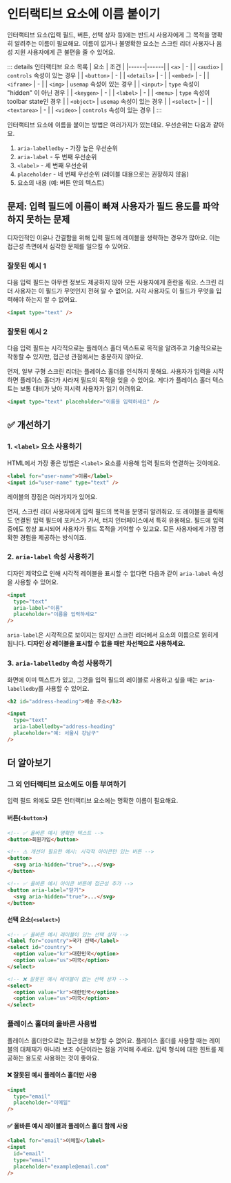 # 인터랙티브 요소에 이름 붙이기

인터랙티브 요소(입력 필드, 버튼, 선택 상자 등)에는 반드시 사용자에게 그 목적을 명확히 알려주는 이름이 필요해요. 이름이 없거나 불명확한 요소는 스크린 리더 사용자나 음성 지원 사용자에게 큰 불편을 줄 수 있어요.

::: details 인터랙티브 요소 목록
| 요소 | 조건 |
|------|------|
| `<a>` | - |
| `<audio>` | `controls` 속성이 있는 경우 |
| `<button>` | - |
| `<details>` | - |
| `<embed>` | - |
| `<iframe>` | - |
| `<img>` | `usemap` 속성이 있는 경우 |
| `<input>` | `type` 속성이 "hidden" 이 아닌 경우 |
| `<keygen>` | - |
| `<label>` | - |
| `<menu>` | `type` 속성이 toolbar state인 경우 |
| `<object>` | `usemap` 속성이 있는 경우 |
| `<select>` | - |
| `<textarea>` | - |
| `<video>` | `controls` 속성이 있는 경우 |
:::

인터랙티브 요소에 이름을 붙이는 방법은 여러가지가 있는데요. 우선순위는 다음과 같아요.

1. `aria-labelledby` - 가장 높은 우선순위
2. `aria-label` - 두 번째 우선순위
3. `<label>` - 세 번째 우선순위
4. `placeholder` - 네 번째 우선순위 (레이블 대용으로는 권장하지 않음)
5. 요소의 내용 (예: 버튼 안의 텍스트)

## 문제: 입력 필드에 이름이 빠져 사용자가 필드 용도를 파악하지 못하는 문제

디자인적인 이유나 간결함을 위해 입력 필드에 레이블을 생략하는 경우가 많아요. 이는 접근성 측면에서 심각한 문제를 일으킬 수 있어요.

### 잘못된 예시 1

다음 입력 필드는 아무런 정보도 제공하지 않아 모든 사용자에게 혼란을 줘요. 스크린 리더 사용자는 이 필드가 무엇인지 전혀 알 수 없어요. 시각 사용자도 이 필드가 무엇을 입력해야 하는지 알 수 없어요.

```html
<input type="text" />
```

### 잘못된 예시 2

다음 입력 필드는 시각적으로는 플레이스 홀더 텍스트로 목적을 알려주고 기술적으로는 작동할 수 있지만, 접근성 관점에서는 충분하지 않아요.

먼저, 일부 구형 스크린 리더는 플레이스 홀더를 인식하지 못해요. 사용자가 입력을 시작하면 플레이스 홀더가 사라져 필드의 목적을 잊을 수 있어요. 게다가 플레이스 홀더 텍스트는 보통 대비가 낮아 저시력 사용자가 읽기 어려워요.

```html
<input type="text" placeholder="이름을 입력하세요" />
```

## ✅ 개선하기

### 1. `<label>` 요소 사용하기

HTML에서 가장 좋은 방법은 `<label>` 요소를 사용해 입력 필드와 연결하는 것이에요.

```html
<label for="user-name">이름</label>
<input id="user-name" type="text" />
```

레이블의 장점은 여러가지가 있어요.

먼저, 스크린 리더 사용자에게 입력 필드의 목적을 분명히 알려줘요. 또 레이블을 클릭해도 연결된 입력 필드에 포커스가 가서, 터치 인터페이스에서 특히 유용해요. 필드에 입력 중에도 항상 표시되어 사용자가 필드 목적을 기억할 수 있고요. 모든 사용자에게 가장 명확한 경험을 제공하는 방식이죠.

### 2. `aria-label` 속성 사용하기

디자인 제약으로 인해 시각적 레이블을 표시할 수 없다면 다음과 같이 `aria-label` 속성을 사용할 수 있어요.

```html
<input 
  type="text" 
  aria-label="이름" 
  placeholder="이름을 입력하세요" 
/>
```

`aria-label`은 시각적으로 보이지는 않지만 스크린 리더에서 요소의 이름으로 읽히게 됩니다. **디자인 상 레이블을 표시할 수 없을 때만 차선책으로 사용하세요.**

### 3. `aria-labelledby` 속성 사용하기

화면에 이미 텍스트가 있고, 그것을 입력 필드의 레이블로 사용하고 싶을 때는 `aria-labelledby`를 사용할 수 있어요.

```html
<h2 id="address-heading">배송 주소</h2>

<input 
  type="text" 
  aria-labelledby="address-heading" 
  placeholder="예: 서울시 강남구" 
/>
```

## 더 알아보기

### 그 외 인터랙티브 요소에도 이름 부여하기

입력 필드 외에도 모든 인터랙티브 요소에는 명확한 이름이 필요해요.

#### 버튼(`<button>`)

```html
<!-- ✅ 올바른 예시 명확한 텍스트 -->
<button>회원가입</button>

<!-- ⚠️ 개선이 필요한 예시: 시각적 아이콘만 있는 버튼 -->
<button>
  <svg aria-hidden="true">...</svg>
</button>

<!-- ✅ 올바른 예시 아이콘 버튼에 접근성 추가 -->
<button aria-label="닫기">
  <svg aria-hidden="true">...</svg>
</button>
```

#### 선택 요소(`<select>`)

```html
<!-- ✅ 올바른 예시 레이블이 있는 선택 상자 -->
<label for="country">국가 선택</label>
<select id="country">
  <option value="kr">대한민국</option>
  <option value="us">미국</option>
</select>

<!-- ❌ 잘못된 예시 레이블이 없는 선택 상자 -->
<select>
  <option value="kr">대한민국</option>
  <option value="us">미국</option>
</select>
```

### 플레이스 홀더의 올바른 사용법

플레이스 홀더만으로는 접근성을 보장할 수 없어요. 플레이스 홀더를 사용할 때는 레이블의 대체재가 아니라 보조 수단이라는 점을 기억해 주세요. 입력 형식에 대한 힌트를 제공하는 용도로 사용하는 것이 좋아요. 

#### ❌ 잘못된 예시 플레이스 홀더만 사용

```html
<input 
  type="email" 
  placeholder="이메일" 
/>
```

#### ✅ 올바른 예시 레이블과 플레이스 홀더 함께 사용

```html
<label for="email">이메일</label>
<input 
  id="email" 
  type="email" 
  placeholder="example@email.com" 
/>
```
